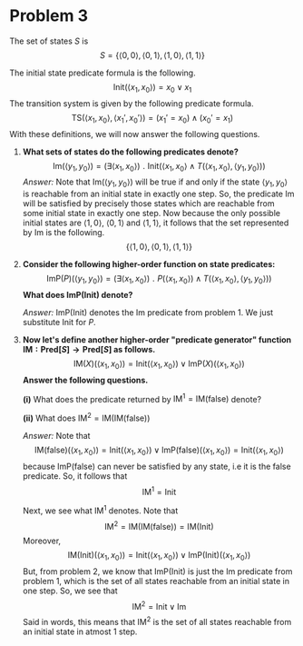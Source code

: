 # Problem 3

The set of states $S$ is 
$$S = \{\langle 0, 0\rangle, \langle 0, 1\rangle, \langle 1, 0\rangle, \langle 1, 1\rangle\}$$

The initial state predicate formula is the following. 
$$\text{Init}(\langle x_1, x_0\rangle) = x_0\lor x_1$$
The transition system is given by the following predicate formula. 
$$\text{TS}(\langle x_1, x_0\rangle, \langle x_1', x_0'\rangle) = (x_1' = x_0) \land (x_0' = x_1)$$
With these definitions, we will now answer the following questions. 

1. **What sets of states do the following predicates denote?**
    $$\text{Im}(\langle y_1, y_0\rangle) = (\exists \langle x_1, x_0\rangle)\,\,.\,\,\text{Init}(\langle x_1, x_0\rangle \land T(\langle x_1, x_0\rangle, \langle y_1, y_0\rangle))$$
    *Answer:* Note that $\text{Im}(\langle y_1, y_0\rangle)$ will be true if and only if the state $\langle y_1, y_0\rangle$ is reachable from an initial state in exactly one step. So, the predicate $\text{Im}$ will be satisfied by precisely those states which are reachable from some initial state in exactly one step. Now because the only possible initial states are $\langle 1, 0\rangle$, $\langle 0, 1\rangle$ and $\langle 1, 1\rangle$, it follows that the set represented by $\text{Im}$ is the following. 
    $$\{\langle 1,0\rangle, \langle 0, 1\rangle, \langle 1, 1\rangle\}$$

2. **Consider the following higher-order function on state predicates:**
    $$\text{ImP}(P)(\langle y_1, y_0\rangle) = (\exists \langle x_1, x_0\rangle)\,\,.\,\,P(\langle x_1, x_0\rangle)\land T(\langle x_1, x_0\rangle, \langle y_1, y_0\rangle))$$
    **What does $\text{ImP}(\text{Init})$ denote?**

    *Answer:* $\text{ImP}(\text{Init})$ denotes the $\text{Im}$ predicate from problem 1. We just substitute $\text{Init}$ for $P$.  

3. **Now let's define another higher-order "predicate generator" function $\text{IM}: \text{Pred}[S]\to \text{Pred}[S]$ as follows.** 
    $$\text{IM}(X)(\langle x_1, x_0\rangle) = \text{Init}(\langle x_1, x_0\rangle)\lor \text{ImP}(X)(\langle x_1, x_0\rangle)$$
    **Answer the following questions.** 

    **(i)** What does the predicate returned by $\text{IM}^1 = \text{IM}(\text{false})$ denote?

    **(ii)** What does $\text{IM}^2 = \text{IM}(\text{IM}(\text{false}))$

    *Answer:* Note that 
    $$\text{IM}(\text{false})(\langle x_1, x_0\rangle) = \text{Init}(\langle x_1, x_0\rangle)\lor \text{ImP}(\text{false})(\langle x_1, x_0\rangle)=\text{Init}(\langle x_1, x_0\rangle)$$
    because $\text{ImP}(\text{false})$ can never be satisfied by any state, i.e it is the false predicate. So, it follows that 
    $$\text{IM}^1 = \text{Init}$$
    
    Next, we see what $\text{IM}^1$ denotes. Note that 
    $$\text{IM}^2 = \text{IM}(\text{IM}(\text{false})) = \text{IM}(\text{Init})$$
    Moreover, 
    $$\text{IM}(\text{Init})(\langle x_1, x_0\rangle) = \text{Init}(\langle x_1, x_0\rangle)\lor \text{ImP}(\text{Init})(\langle x_1, x_0\rangle)$$
    But, from problem 2, we know that $\text{ImP}(\text{Init})$ is just the $\text{Im}$ predicate from problem 1, which is the set of all states reachable from an initial state in one step. So, we see that 
    $$\text{IM}^2 = \text{Init}\lor \text{Im}$$
    Said in words, this means that $\text{IM}^2$ is the set of all states reachable from an initial state in atmost $1$ step.